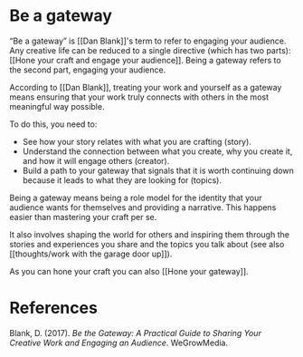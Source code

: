 # Be a gateway

“Be a gateway” is [[Dan Blank]]'s term to refer to engaging your audience. Any creative life can be reduced to a single directive (which has two parts): [[Hone your craft and engage your audience]]. Being a gateway refers to the second part, engaging your audience.

According to [[Dan Blank]], treating your work and yourself as a gateway means ensuring that your work truly connects with others in the most meaningful way possible.

To do this, you need to:

- See how your story relates with what you are crafting (story).
- Understand the connection between what you create, why you create it, and how it will engage others (creator).
- Build a path to your gateway that signals that it is worth continuing down because it leads to what they are looking for (topics).

Being a gateway means being a role model for the identity that your audience wants for themselves and providing a narrative. This happens easier than mastering your craft per se.

It also involves shaping the world for others and inspiring them through the stories and experiences you share and the topics you talk about (see also [[thoughts/work with the garage door up]]).

As you can hone your craft you can also [[Hone your gateway]].

# References

Blank, D. (2017). *Be the Gateway: A Practical Guide to Sharing Your Creative Work and Engaging an Audience*. WeGrowMedia.

